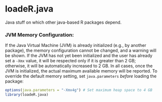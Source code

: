 loadeR.java
===============

Java stuff on which other java-based R packages depend.

### JVM Memory Configuration:
If the Java Virtual Machine (JVM) is already initialized (e.g., by another package), the memory configuration cannot be changed, and a warning will be shown. If the JVM has not yet been initialized and the user has already set a `-Xmx` value, it will be respected only if it is greater than 2 GB; otherwise, it will be automatically increased to 2 GB. In all cases, once the JVM is initialized, the actual maximum available memory will be reported. To override the default memory setting, set `java.parameters` *before* loading the package:

```r
options(java.parameters = "-Xmx4g") # Set maximum heap space to 4 GB
library(loadeR.java) 